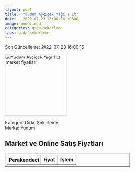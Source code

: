 ```yaml
---
layout: post
title:  "Yudum Ayçiçek Yağı 1 Lt"
date:   2022-07-23 13:00:16 +0300
image: undefined
categories: gida-sekerleme
tags: gida-sekerleme
---
```


Son Güncelleme: 2022-07-23 16:00:16

<img src="undefined" width="200" alt="Yudum Ayçiçek Yağı 1 Lt market fiyatları" />

Kategori: Gıda, Şekerleme
<br />
Marka: Yudum

<h2>Market ve Online Satış Fiyatları</h2>

<table border="1" style="padding: 5px;width:80%;">
  <tr>
    <td style="padding: 5px;"><strong>Perakendeci</strong></td>
    <td><strong>Fiyat</strong></td>
    <td><strong>İşlem</strong></td>
  </tr>
  
</table>
